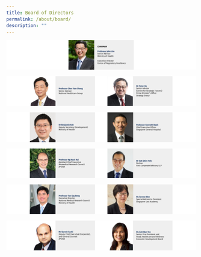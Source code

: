 ```yaml
---
title: Board of Directors
permalink: /about/board/
description: ""
---
```

![](/images/Leadership%20%20%20Board/Banners_1.png)

![](/images/Leadership%20%20%20Board/Banners_2.png)

![](/images/Leadership%20%20%20Board/Banners_3.png)

![](/images/Leadership%20%20%20Board/Banners_4.png)

![](/images/Leadership%20%20%20Board/Banners_5.png)

![](/images/Leadership%20%20%20Board/Banners_6.png)